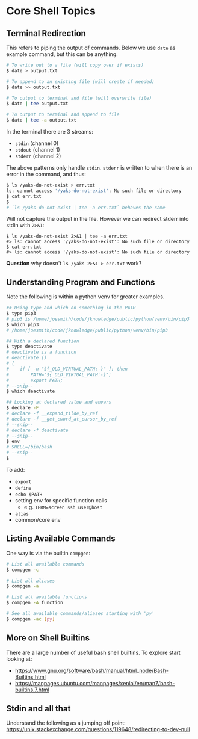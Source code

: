 # Core Shell Topics

## Terminal Redirection

This refers to piping the output of commands.
Below we use `date` as example command, but this can be anything.

```sh
# To write out to a file (will copy over if exists)
$ date > output.txt

# To append to an existing file (will create if needed)
$ date >> output.txt

# To output to terminal and file (will overwrite file)
$ date | tee output.txt

# To output to terminal and append to file
$ date | tee -a output.txt
```

In the terminal there are 3 streams: 

* `stdin` (channel 0)
* `stdout` (channel 1)
* `stderr` (channel 2)

The above patterns only handle `stdin`. `stderr` is written to when
there is an error in the command, and thus:

```sh
$ ls /yaks-do-not-exist > err.txt
ls: cannot access '/yaks-do-not-exist': No such file or directory
$ cat err.txt
$
# `ls /yaks-do-not-exist | tee -a err.txt` behaves the same
```

Will not capture the output in the file.
However we can redirect stderr into stdin with `2>&1`:

```
$ ls /yaks-do-not-exist 2>&1 | tee -a err.txt
#> ls: cannot access '/yaks-do-not-exist': No such file or directory
$ cat err.txt
#> ls: cannot access '/yaks-do-not-exist': No such file or directory
```

**Question** why doesn't `ls /yaks 2>&1 > err.txt` work?


## Understanding Program and Functions

Note the following is within a python venv for greater examples.

```sh
## Using type and which on something in the PATH
$ type pip3
# pip3 is /home/joesmith/code/jknowledge/public/python/venv/bin/pip3
$ which pip3
# /home/joesmith/code/jknowledge/public/python/venv/bin/pip3

## With a declared function
$ type deactivate
# deactivate is a function
# deactivate ()
# {
#    if [ -n "${_OLD_VIRTUAL_PATH:-}" ]; then
#        PATH="${_OLD_VIRTUAL_PATH:-}";
#        export PATH;
# --snip--
$ which deactivate

## Looking at declared value and envars
$ declare -F
# declare -f __expand_tilde_by_ref
# declare -f __get_cword_at_cursor_by_ref
# --snip--
# declare -f deactivate
# --snip--
$ env
# SHELL=/bin/bash
# --snip--
$
```

To add:

* `export`
* `define`
* `echo $PATH`
* setting env for specific function calls
    * e.g. `TERM=screen ssh user@host`
* `alias`
* common/core env


## Listing Available Commands

One way is via the builtin `compgen`:

```sh
# List all available commands
$ compgen -c

# List all aliases
$ compgen -a

# List all available functions
$ compgen -A function

# See all available commands/aliases starting with 'py'
$ compgen -ac [py]
```


## More on Shell Builtins

There are a large number of useful bash shell builtins. To explore start looking at:

* <https://www.gnu.org/software/bash/manual/html_node/Bash-Builtins.html>
* <https://manpages.ubuntu.com/manpages/xenial/en/man7/bash-builtins.7.html>


## Stdin and all that

Understand the following as a jumping off point: <https://unix.stackexchange.com/questions/119648/redirecting-to-dev-null>

